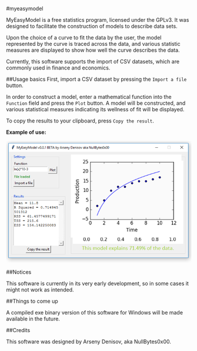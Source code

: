 #myeasymodel

MyEasyModel is a free statistics program, licensed under the GPLv3. It was designed to facilitate the construction of models to describe data sets.

Upon the choice of a curve to fit the data by the user, the model represented by the curve is traced across the data, and various statistic measures are
displayed to show how well the curve describes the data.

Currently, this software supports the import of CSV datasets, which are commonly used in finance and economics.


##Usage basics
First, import a CSV dataset by pressing the `Import a file` button.

In order to construct a model, enter a mathematical function into the `Function` field and press the `Plot` button. A model will be constructed, and various statistical
measures indicating its wellness of fit will be displayed.

To copy the results to your clipboard, press `Copy the result`.

**Example of use:**

![Example of use](https://raw.githubusercontent.com/nullbytes0x00/myeasymodel/master/example_of_use_1.png)


##Notices

This software is currently in its very early development, so in some cases it might not work as intended.


##Things to come up

A compiled exe binary version of this software for Windows will be made available in the future.


##Credits

This software was designed by Arseny Denisov, aka NullBytes0x00.
